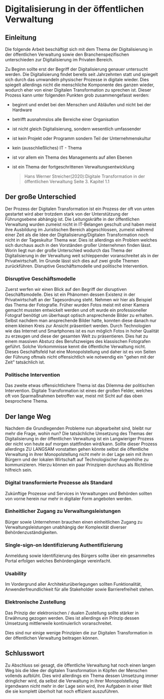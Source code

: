 # Digitalisierung in der öffentlichen Verwaltung



## Einleitung

Die folgende Arbeit beschäftigt sich mit dem Thema der Digitalisierung in der öffentlichen Verwaltung sowie den Branchenspezifischen unterschieden zur Digitalisierung im Privaten Bereich. 

Zu Beginn sollte erst der Begriff der Digitalisierung genauer untersucht werden. Die Digitalisierung findet bereits seit Jahrzehnten statt und spiegelt sich durch das umwandeln physischer Prozesse in digitale wieder. Dies spiegelt allerdings nicht die menschliche Komponente des ganzen wieder, wodurch eher von einer Digitalen Transformation zu sprechen ist. 
Dieser Prozess kann unter folgenden Punkten grob zusammengefasst werden:

- beginnt und endet bei den Menschen und Abläufen und nicht bei der Hardware

- betrifft ausnahmslos alle Bereiche einer Organisation

- ist nicht gleich Digitalisierung, sondern wesentlich umfassender

- ist kein Projekt oder Programm sondern Teil der Unternehmenskultur

- kein (ausschließliches) IT - Thema

- ist vor allem ein Thema des Managements auf allen Ebenen

- ist ein Thema der fortgeschrittenen Verwaltungsentwicklung

  > Hans Werner Streicher(2020):Digitale Transformation in der öffentlichen Verwaltung Seite 3. Kapitel 1.1



## Der große Unterschied

Der Prozess der Digitalen Transformation ist ein Prozess der oft von unten gestartet wird aber trotzdem stark von der Unterstützung der Führungsebene abhängig ist. 
Die Leitungskräfte in der öffentlichen Verwaltung wurden zumeist nicht in IT-Belangen geschult und haben meist ihre Ausbildung im Juristischen Bereich abgeschlossen, zumeist während einer Zeit als die Idee der Digitalisierung/Digitalen Transformation noch nicht in der Tageskultur Thema war. Dies ist allerdings ein Problem welches sich durchaus auch in den Vorständen großer Unternehmen finden lässt. Worin liegt nun der große Unterschied wodurch das Thema der Digitalisierung in  der Verwaltung weit schleppender voranschreitet als in der Privatwirtschaft.
Im Grunde lässt sich dies auf zwei große Themen zurückführen.
Disruptive Geschäftsmodelle und politische Intervention.

### Disruptive Geschäftsmodelle

Zuerst werfen wir einen Blick auf den Begriff der disruptiven Geschäftsmodelle. Dies ist ein Phänomen dessen Existenz in der Privatwirtschaft an der Tagesordnung steht. Nehmen wir hier als Beispiel das Thema der Fotografie. Früher wurden Fotos meist mit einer Kamera gemacht mussten entwickelt werden und oft wurde ein professioneller Fotograf benötigt um überhaupt optisch ansprechende Bilder zu erhalten. Selbst nachdem man ansprechende Bilder hatte, konnten diese danach nur einem kleinen Kreis zur Ansicht präsentiert werden. Durch Technologien wie das Internet und Smartphones ist es nun möglich Fotos in hoher Qualität zu erzeugen und diese der gesamten Welt zu präsentieren. Dies hat zu einem massiven Absturz des Berufszweiges des klassischen Fotografen geführt. 
Solche Vorkommnisse kennt die öffentliche Verwaltung nicht. Dieses Geschäftsfeld hat eine Monopolstellung und daher ist es von Seiten der Führung oftmals nicht offensichtlich wie notwendig ein "gehen mit der Zeit" tatsächlich ist.

### Politische Intervention

Das zweite etwas offensichtlichere Thema ist das Dilemma der politischen Intervention. Digitale Transformation ist eines der großen Felder, welches oft von Sparmaßnahmen betroffen war, meist mit Sicht auf das oben besprochene Thema.



##  Der lange Weg

Nachdem die Grundlegenden Probleme nun abgearbeitet sind, bleibt nur mehr die Frage, wohin nun? Die tatsächliche Umsetzung des Themas der Digitalisierung in der öffentlichen Verwaltung ist ein Langwieriger Prozess der nicht von heute auf morgen stattfinden wird/kann. Sollte dieser Prozess allerdings ZU LANGSAM vonstatten gehen könnte selbst die öffentliche Verwaltung in ihrer Monopolstellung nicht mehr in der Lage sein mit ihren Bürgern und der lokalen Wirtschaft auf Technologischer Augenhöhe zu kommunizieren.
Hierzu können ein paar Prinzipien durchaus als Richtlinie hilfreich sein.

### Digital transformierte Prozesse als Standard

Zukünftige Prozesse und Services in Verwaltungen und Behörden sollten von vorne herein nur mehr in digitaler Form angeboten werden.

### Einheitlicher Zugang zu Verwaltungsleistungen

Bürger sowie Unternehmen brauchen einen einheitlichen Zugang zu Verwaltungsleistungen unabhängig der Komplexität diverser Behördenzuständigkeiten.

### Single-sign-on Identifizierung Authentifizierung

Anmeldung sowie Identifizierung des Bürgers sollte über ein gesammeltes Portal erfolgen welches Behördengänge vereinfacht.

### Usability

Im Vordergrund aller Architekturüberlegungen sollten Funktionalität, Anwenderfreundlichkeit für alle Stakeholder sowie Barrierefreiheit stehen.

### Elektronische Zustellung

Das Prinzip der elektronischen / dualen Zustellung sollte stärker in Erwähnung gezogen werden. Dies ist allerdings ein Prinzip dessen Umsetzung mittlerweile kontinuierlich voranschreitet.



Dies sind nur einige wenige Prinzipien die zur Digitalen Transformation in der öffentlichen Verwaltung beitragen können. 

## Schlusswort

Zu Abschluss sei gesagt, die öffentliche Verwaltung hat noch einen langen Weg bis die Idee der digitalen Transformation in Köpfen der Menschen vollends aufblüht. 
Dies wird allerdings ein Thema dessen Umsetzung immer dringlicher wird, da selbst die Verwaltung in ihrer Monopolstellung irgendwann nicht mehr in der Lage sein wird, ihre Aufgaben in einer Welt die sie komplett überholt hat noch effizient auszuführen.



